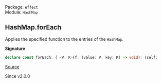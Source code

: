 Package: `effect`<br />
Module: `HashMap`<br />

## HashMap.forEach

Applies the specified function to the entries of the `HashMap`.

**Signature**

```ts
declare const forEach: { <V, K>(f: (value: V, key: K) => void): (self: HashMap<K, V>) => void; <V, K>(self: HashMap<K, V>, f: (value: V, key: K) => void): void; }
```

[Source](https://github.com/Effect-TS/effect/tree/main/packages/effect/src/HashMap.ts#L391)

Since v2.0.0